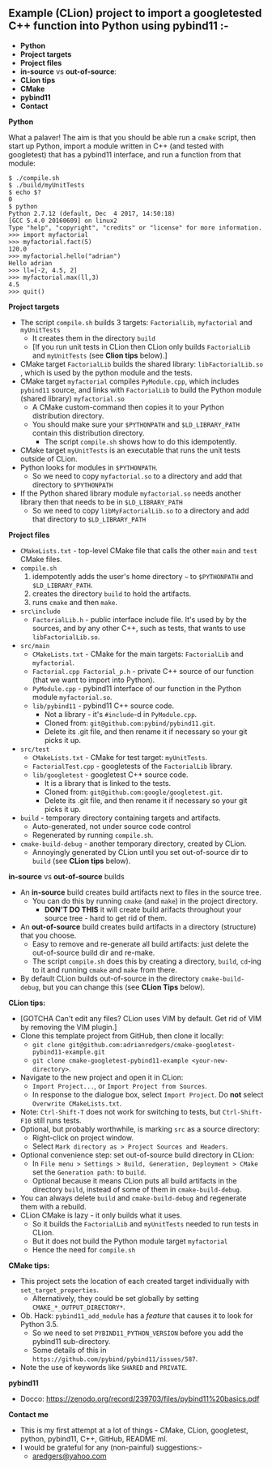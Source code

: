 Example (CLion) project to import a googletested C++ function into Python using pybind11 :-
-
- **Python**
- **Project targets**
- **Project files**
- **in-source** vs **out-of-source**:
- **CLion tips**
- **CMake**
- **pybind11**
- **Contact**


**Python**

What a palaver! The aim is that you should be able run a `cmake` script, then start up Python, import a module written
in C++ (and tested with googletest) that has a pybind11 interface, and run a function from that module:
```
$ ./compile.sh
$ ./build/myUnitTests
$ echo $?
0
$ python
Python 2.7.12 (default, Dec  4 2017, 14:50:18) 
[GCC 5.4.0 20160609] on linux2
Type "help", "copyright", "credits" or "license" for more information.
>>> import myfactorial
>>> myfactorial.fact(5)
120.0
>>> myfactorial.hello("adrian")
Hello adrian
>>> ll=[-2, 4.5, 2]
>>> myfactorial.max(ll,3)
4.5
>>> quit()
``` 

**Project targets**
- The script `compile.sh` builds 3 targets: `FactorialLib`, `myfactorial` and `myUnitTests`
    - It creates them in the directory `build`
    - [If you run unit tests in CLion then CLion only builds `FactorialLib` and `myUnitTests` (see **Clion tips** below).]
- CMake target `FactorialLib` builds the shared library: `libFactorialLib.so` , which is used by the python module and the tests.
- CMake target `myfactorial` compiles `PyModule.cpp`, which includes `pybind11` source, and links with `FactorialLib` to build the Python module (shared library) `myfactorial.so`
    - A CMake custom-command then copies it to your Python distribution directory.
    - You should make sure your `$PYTHONPATH` and `$LD_LIBRARY_PATH` contain this distribution directory.
        - The script `compile.sh` shows how to do this idempotently.
- CMake target `myUnitTests` is an executable that runs the unit tests outside of CLion.
- Python looks for modules in `$PYTHONPATH`.
    - So we need to copy `myfactorial.so` to a directory and add that directory to `$PYTHONPATH`
- If the Python shared library module `myfactorial.so` needs another library then that needs to be in `$LD_LIBRARY_PATH`
    - So we need to copy `libMyFactorialLib.so` to a directory and add that directory to `$LD_LIBRARY_PATH`


**Project files**
- `CMakeLists.txt` - top-level CMake file that calls the other `main` and `test` CMake files.
- `compile.sh` 
    1) idempotently adds the user's home directory `~` to `$PYTHONPATH` and `$LD_LIBRARY_PATH`.
    2) creates the directory `build` to hold the artifacts.
    3) runs `cmake` and then `make`.
- `src\include`
    - `FactorialLib.h` - public interface include file. It's used by by the sources,
    and by any other C++, such as tests, that wants to use `libFactorialLib.so`.
- `src/main`
    - `CMakeLists.txt` - CMake for the main targets: `FactorialLib` and `myfactorial`.
    - `Factorial.cpp Factorial_p.h` - private C++ source of our function (that we want to import into Python).
    - `PyModule.cpp` - pybind11 interface of our function in the Python module `myfactorial.so`.
    - `lib/pybind11` - pybind11 C++ source code.
        - Not a library - it's `#include`-d in `PyModule.cpp`.
        - Cloned from: `git@github.com:pybind/pybind11.git`.
        - Delete its .git file, and then rename it if necessary so your git picks it up.
- `src/test`
    - `CMakeLists.txt` - CMake for test target: `myUnitTests`.
    - `FactorialTest.cpp` - googletests of the `FactorialLib` library.
    - `lib/googletest` - googletest C++ source code.
        - It is a library that is linked to the tests.
        - Cloned from: `git@github.com:google/googletest.git`.
        - Delete its .git file, and then rename it if necessary so your git picks it up.
- `build` - temporary directory containing targets and artifacts.
    - Auto-generated, not under source code control
    - Regenerated by running `compile.sh`.
- `cmake-build-debug` - another temporary directory, created by CLion.
    - Annoyingly generated by CLion until you set out-of-source dir to `build` (see **CLion tips** below).


**in-source** vs **out-of-source** builds
- An **in-source** build creates build artifacts next to files in the source tree.
    - You can do this by running `cmake` (and `make`) in the project directory.
        - **DON'T DO THIS** it will create build arifacts throughout your source tree - hard to get rid of them.
- An **out-of-source** build creates build artifacts in a directory (structure) that you choose.
    - Easy to remove and re-generate all build artifacts: just delete the out-of-source build dir and re-make.
    - The script `compile.sh` does this by creating a directory, `build`, `cd`-ing to it and running `cmake` and `make` from there.
- By default CLion builds out-of-source in the directory `cmake-build-debug`, but you can change this (see **CLion Tips** below).


**CLion tips:**
- [GOTCHA Can't edit any files? CLion uses VIM by default. Get rid of VIM by removing the VIM plugin.]
- Clone this template project from GitHub, then clone it locally:
    - `git clone git@github.com:adrianredgers/cmake-googletest-pybind11-example.git` 
    - `git clone cmake-googletest-pybind11-example <your-new-directory>`.
- Navigate to the new project and open it in CLion:
    - `Import Project...`, or `Import Project from Sources`.
    - In response to the dialogue box, select `Import Project`. Do **not** select `Overwrite CMakeLists.txt`.
- Note: `Ctrl-Shift-T` does not work for switching to tests, but `Ctrl-Shift-F10` still runs tests.
- Optional, but probably worthwhile, is marking `src` as a source directory:
    - Right-click on project window.
    - Select `Mark directory as > Project Sources and Headers`.
- Optional convenience step: set out-of-source build directory in CLion:
    - In `File menu > Settings > Build, Generation, Deployment > CMake`  set the `Generation path:` to `build`.
    - Optional because it means CLion puts all build artifacts in the directory `build`, instead of some of them in `cmake-build-debug`.
- You can always delete `build` and `cmake-build-debug` and regenerate them with a rebuild.
- CLion CMake is lazy - it only builds what it uses.
    - So it builds the `FactorialLib` and `myUnitTests` needed to run tests in CLion.
    - But it does not build the Python module target `myfactorial`
    - Hence the need for `compile.sh`


**CMake tips:**
- This project sets the location of each created target individually with `set_target_properties`.
    - Alternatively, they could be set globally by setting `CMAKE_*_OUTPUT_DIRECTORY*`.
- Ob. Hack: `pybind11_add_module` has a _feature_ that causes it to look for Python 3.5.
    - So we need to set `PYBIND11_PYTHON_VERSION` before you add the pybind11 sub-directory.
    - Some details of this in `https://github.com/pybind/pybind11/issues/587`.
- Note the use of keywords like `SHARED` and `PRIVATE`.


**pybind11**
- Docco: https://zenodo.org/record/239703/files/pybind11%20basics.pdf


**Contact me**
- This is my first attempt at a lot of things - CMake, CLion, googletest, python, pybind11, C++, GitHub, README ml.
- I would be grateful for any (non-painful) suggestions:-
    - aredgers@yahoo.com
        


